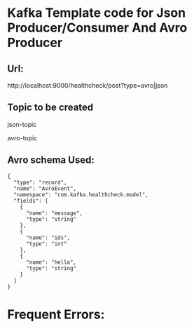 # Kafka Template code for Json Producer/Consumer And Avro Producer

## Url:
http://localhost:9000/healthcheck/post?type=avro|json

## Topic to be created
json-topic

avro-topic

## Avro schema Used:
```
{
  "type": "record",
  "name": "AvroEvent",
  "namespace": "com.kafka.healthcheck.model",
  "fields": [
    {
      "name": "message",
      "type": "string"
    },
    {
      "name": "ids",
      "type": "int"
    },
    {
      "name": "hello",
      "type": "string"
    }
  ]
}
```

# Frequent Errors:
